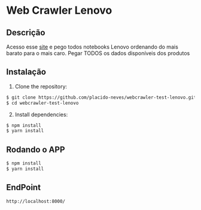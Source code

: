 # Web Crawler Lenovo

## Descrição
Acesso esse [site](https://webscraper.io/test-sites/e-commerce/static/computers/laptops) e pego todos notebooks Lenovo ordenando do mais barato para o mais caro. Pegar TODOS os dados disponíveis dos produtos

## Instalação

1. Clone the repository:

```bash
$ git clone https://github.com/placido-neves/webcrawler-test-lenovo.git
$ cd webcrawler-test-lenovo
```
2. Install dependencies:

```bash
$ npm install
$ yarn install
```
## Rodando o APP

```bash
$ npm install
$ yarn install
```


## EndPoint 

```bash
http://localhost:8000/
```


